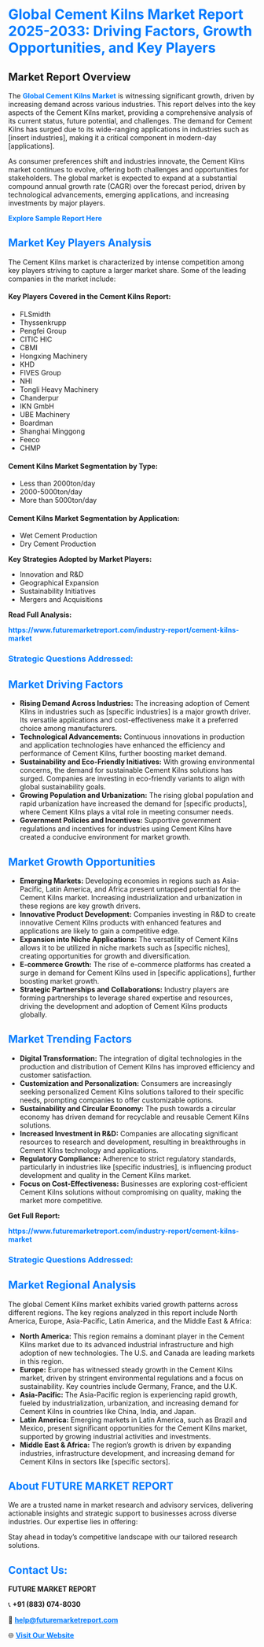 <h1 style="color: #007BFF;">Global Cement Kilns Market Report 2025-2033: Driving Factors, Growth Opportunities, and Key Players</h1>

<section id="overview">
<h2>Market Report Overview</h2>
<p>The <a href="https://www.futuremarketreport.com/industry-report/cement-kilns-market" style="color: #007BFF; text-decoration: none;"><strong>Global Cement Kilns Market</strong></a> is witnessing significant growth, driven by increasing demand across various industries. This report delves into the key aspects of the Cement Kilns market, providing a comprehensive analysis of its current status, future potential, and challenges. The demand for Cement Kilns has surged due to its wide-ranging applications in industries such as [insert industries], making it a critical component in modern-day [applications].</p>
<p>As consumer preferences shift and industries innovate, the Cement Kilns market continues to evolve, offering both challenges and opportunities for stakeholders. The global market is expected to expand at a substantial compound annual growth rate (CAGR) over the forecast period, driven by technological advancements, emerging applications, and increasing investments by major players.</p>
</section>

<section id="overview">
<p><a href="https://www.futuremarketreport.com/request-sample/reportId=28027" style="color: #007BFF; text-decoration: none;"><strong>Explore Sample Report Here</strong></a></p>
</section>

<section id="key-players">
<h2 style="color: #007BFF;">Market Key Players Analysis</h2>
<p>The Cement Kilns market is characterized by intense competition among key players striving to capture a larger market share. Some of the leading companies in the market include:</p>
<h4>Key Players Covered in the Cement Kilns Report:</h4>
<ul><li>FLSmidth</li><li>Thyssenkrupp</li><li>Pengfei Group</li><li>CITIC HIC</li><li>CBMI</li><li>Hongxing Machinery</li><li>KHD</li><li>FIVES Group</li><li>NHI</li><li>Tongli Heavy Machinery</li><li>Chanderpur</li><li>IKN GmbH</li><li>UBE Machinery</li><li>Boardman</li><li>Shanghai Minggong</li><li>Feeco</li><li>CHMP</li></ul>
<h4>Cement Kilns Market Segmentation by Type:</h4>
<ul><li>Less than 2000ton/day</li><li>2000-5000ton/day</li><li>More than 5000ton/day</li></ul>

<h4>Cement Kilns Market Segmentation by Application:</h4>
<ul><li>Wet Cement Production</li><li>Dry Cement Production</li></ul>
<p><strong>Key Strategies Adopted by Market Players:</strong></p>
<ul>
<li>Innovation and R&D</li>
<li>Geographical Expansion</li>
<li>Sustainability Initiatives</li>
<li>Mergers and Acquisitions</li>
</ul>
</section>

<section>
<p><strong>Read Full Analysis: </strong></p><a href="https://www.futuremarketreport.com/industry-report/cement-kilns-market" style="color: #007BFF; text-decoration: none;"><strong>https://www.futuremarketreport.com/industry-report/cement-kilns-market</strong></a>
<h3 style="color: #007BFF;">Strategic Questions Addressed:</h3>
</section>

<section id="driving-factors">
<h2 style="color: #007BFF;">Market Driving Factors</h2>
<ul>
<li><strong>Rising Demand Across Industries:</strong> The increasing adoption of Cement Kilns in industries such as [specific industries] is a major growth driver. Its versatile applications and cost-effectiveness make it a preferred choice among manufacturers.</li>
<li><strong>Technological Advancements:</strong> Continuous innovations in production and application technologies have enhanced the efficiency and performance of Cement Kilns, further boosting market demand.</li>
<li><strong>Sustainability and Eco-Friendly Initiatives:</strong> With growing environmental concerns, the demand for sustainable Cement Kilns solutions has surged. Companies are investing in eco-friendly variants to align with global sustainability goals.</li>
<li><strong>Growing Population and Urbanization:</strong> The rising global population and rapid urbanization have increased the demand for [specific products], where Cement Kilns plays a vital role in meeting consumer needs.</li>
<li><strong>Government Policies and Incentives:</strong> Supportive government regulations and incentives for industries using Cement Kilns have created a conducive environment for market growth.</li>
</ul>
</section>

<section id="growth-opportunities">
<h2 style="color: #007BFF;">Market Growth Opportunities</h2>
<ul>
<li><strong>Emerging Markets:</strong> Developing economies in regions such as Asia-Pacific, Latin America, and Africa present untapped potential for the Cement Kilns market. Increasing industrialization and urbanization in these regions are key growth drivers.</li>
<li><strong>Innovative Product Development:</strong> Companies investing in R&D to create innovative Cement Kilns products with enhanced features and applications are likely to gain a competitive edge.</li>
<li><strong>Expansion into Niche Applications:</strong> The versatility of Cement Kilns allows it to be utilized in niche markets such as [specific niches], creating opportunities for growth and diversification.</li>
<li><strong>E-commerce Growth:</strong> The rise of e-commerce platforms has created a surge in demand for Cement Kilns used in [specific applications], further boosting market growth.</li>
<li><strong>Strategic Partnerships and Collaborations:</strong> Industry players are forming partnerships to leverage shared expertise and resources, driving the development and adoption of Cement Kilns products globally.</li>
</ul>
</section>

<section id="trending-factors">
<h2 style="color: #007BFF;">Market Trending Factors</h2>
<ul>
<li><strong>Digital Transformation:</strong> The integration of digital technologies in the production and distribution of Cement Kilns has improved efficiency and customer satisfaction.</li>
<li><strong>Customization and Personalization:</strong> Consumers are increasingly seeking personalized Cement Kilns solutions tailored to their specific needs, prompting companies to offer customizable options.</li>
<li><strong>Sustainability and Circular Economy:</strong> The push towards a circular economy has driven demand for recyclable and reusable Cement Kilns solutions.</li>
<li><strong>Increased Investment in R&D:</strong> Companies are allocating significant resources to research and development, resulting in breakthroughs in Cement Kilns technology and applications.</li>
<li><strong>Regulatory Compliance:</strong> Adherence to strict regulatory standards, particularly in industries like [specific industries], is influencing product development and quality in the Cement Kilns market.</li>
<li><strong>Focus on Cost-Effectiveness:</strong> Businesses are exploring cost-efficient Cement Kilns solutions without compromising on quality, making the market more competitive.</li>
</ul>
</section>

<section>
<p><strong>Get Full Report: </strong></p><a href="https://www.futuremarketreport.com/industry-report/cement-kilns-market" style="color: #007BFF; text-decoration: none;"><strong>https://www.futuremarketreport.com/industry-report/cement-kilns-market</strong></a>
<h3 style="color: #007BFF;">Strategic Questions Addressed:</h3>
</section>


<section id="regional-analysis">
<h2 style="color: #007BFF;">Market Regional Analysis</h2>
<p>The global Cement Kilns market exhibits varied growth patterns across different regions. The key regions analyzed in this report include North America, Europe, Asia-Pacific, Latin America, and the Middle East & Africa:</p>
<ul>
<li><strong>North America:</strong> This region remains a dominant player in the Cement Kilns market due to its advanced industrial infrastructure and high adoption of new technologies. The U.S. and Canada are leading markets in this region.</li>
<li><strong>Europe:</strong> Europe has witnessed steady growth in the Cement Kilns market, driven by stringent environmental regulations and a focus on sustainability. Key countries include Germany, France, and the U.K.</li>
<li><strong>Asia-Pacific:</strong> The Asia-Pacific region is experiencing rapid growth, fueled by industrialization, urbanization, and increasing demand for Cement Kilns in countries like China, India, and Japan.</li>
<li><strong>Latin America:</strong> Emerging markets in Latin America, such as Brazil and Mexico, present significant opportunities for the Cement Kilns market, supported by growing industrial activities and investments.</li>
<li><strong>Middle East & Africa:</strong> The region’s growth is driven by expanding industries, infrastructure development, and increasing demand for Cement Kilns in sectors like [specific sectors].</li>
</ul>
</section>

<footer>
<h2 style="color: #007BFF;">About FUTURE MARKET REPORT</h2>
<p>We are a trusted name in market research and advisory services, delivering actionable insights and strategic support to businesses across diverse industries. Our expertise lies in offering:</p>

<p>Stay ahead in today’s competitive landscape with our tailored research solutions.</p>

<h2 style="color: #007BFF;">Contact Us:</h2>
<p><strong>FUTURE MARKET REPORT</strong></p>
<p>📞 <strong>+91 (883) 074-8030</strong></p>
<p>📧 <strong><a href="mailto:help@futuremarketreport.com" style="color: #007BFF;">help@futuremarketreport.com</a></strong></p>
<p>🌐 <strong><a href="https://www.futuremarketreport.com/" style="color: #007BFF;">Visit Our Website</a></strong></p>
</footer>